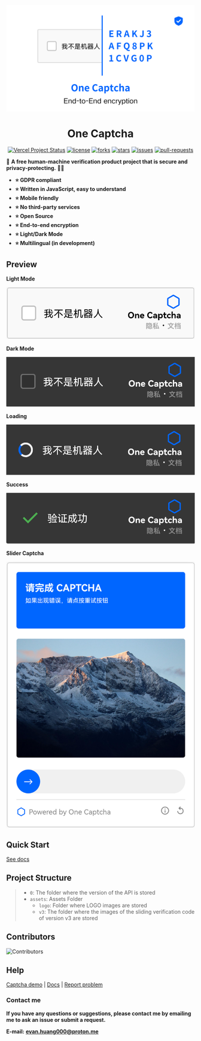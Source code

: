 <div align="center">

![Banner](assets/One-Captcha-Banner.png)

# One Captcha

<p>

<a href="https://vercel.com/huang-team/one-captcha" target="_blank"><img src="https://vercelbadge.vercel.app/api/Dev-Huang1/One-Captcha?style=flat-square" alt="Vercel Project Status"></a>
<a href="https://github.com/Dev-Huang1/One-Captcha/blob/master/LICENSE" target="blank"><img src="https://img.shields.io/github/license/Dev-Huang1/One-Captcha?style=flat-square" alt="license"></a>
<a href="https://github.com/Dev-Huang1/One-Captcha/fork" target="blank"><img src="https://img.shields.io/github/forks/Dev-Huang1/One-Captcha?style=flat-square" alt="forks"></a>
<a href="https://github.com/Dev-Huang1/One-Captcha/stargazers" target="blank"><img src="https://img.shields.io/github/stars/Dev-Huang1/One-Captcha?style=flat-square" alt="stars"></a>
<a href="https://github.com/Dev-Huang1/One-Captcha/issues" target="blank"><img src="https://img.shields.io/github/issues/Dev-Huang1/One-Captcha?style=flat-square" alt="issues"></a>
<a href="https://github.com/Dev-Huang1/One-Captcha/pulls" target="blank"><img src="https://img.shields.io/github/issues-pr/Dev-Huang1/One-Captcha?style=flat-square" alt="pull-requests"></a>

</p>


</div>

🤖 **A free human-machine verification product project that is secure and privacy-protecting.** 🎉🔥

- **⭐ GDPR compliant**
- **⭐ Written in JavaScript, easy to understand**
- **⭐ Mobile friendly**
- **⭐ No third-party services**
- **⭐ Open Source**
- **⭐ End-to-end encryption**
- **⭐ Light/Dark Mode**
- **⭐ Multilingual (in development)**

## Preview

**Light Mode**

![Light](assets/One-Captcha-Preview.png)

**Dark Mode**

![Dark](assets/One-Captcha-Preview-Dark.png)

**Loading**

![Loading](assets/Preview-Loading.png)

**Success**

![Success](assets/Preview-Success.png)

**Slider Captcha**

![Slider Captcha](assets/OneCaptchaSliderPreview.png)

## Quick Start

[See docs](https://docs.xyehr.cn/docs/one-captcha)

## Project Structure

> - `0`: The folder where the version of the API is stored
> - `assets`: Assets Folder
>     - `logo`: Folder where LOGO images are stored
>     - `v3`: The folder where the images of the sliding verification code of version v3 are stored

## Contributors

![Contributors](https://opencollective.com/One-Captcha/contributors.svg?width=890&button=false)

## Help

[Captcha demo](https://onecaptcha.us.kg/demo) | [Docs](https://docs.xyehr.cn/docs/one-captcha) | [Report problem](mailto:evan.huang000@proton.me)

### Contact me

**If you have any questions or suggestions, please contact me by emailing me to ask an issue or submit a request.**

**E-mail:**
**evan.huang000@proton.me**
